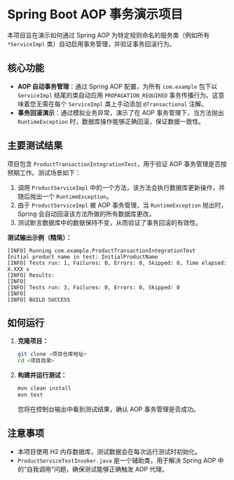 # Spring Boot AOP 事务演示项目

本项目旨在演示如何通过 Spring AOP 为特定规则命名的服务类（例如所有 `*ServiceImpl` 类）自动启用事务管理，并验证事务回滚行为。

## 核心功能

-   **AOP 自动事务管理**：通过 Spring AOP 配置，为所有 `com.example` 包下以 `ServiceImpl` 结尾的类自动应用 `PROPAGATION_REQUIRED` 事务传播行为。这意味着您无需在每个 `ServiceImpl` 类上手动添加 `@Transactional` 注解。
-   **事务回滚演示**：通过模拟业务异常，演示了在 AOP 事务管理下，当方法抛出 `RuntimeException` 时，数据库操作能够正确回滚，保证数据一致性。

## 主要测试结果

项目包含 `ProductTransactionIntegrationTest`，用于验证 AOP 事务管理是否按预期工作。测试场景如下：

1.  调用 `ProductServiceImpl` 中的一个方法，该方法会执行数据库更新操作，并随后抛出一个 `RuntimeException`。
2.  由于 `ProductServiceImpl` 被 AOP 事务管理，当 `RuntimeException` 抛出时，Spring 会自动回滚该方法所做的所有数据库更改。
3.  测试断言数据库中的数据保持不变，从而验证了事务回滚的有效性。

**测试输出示例（精简）：**

```
[INFO] Running com.example.ProductTransactionIntegrationTest
Initial product name in test: InitialProductName
[INFO] Tests run: 1, Failures: 0, Errors: 0, Skipped: 0, Time elapsed: X.XXX s
[INFO] Results:
[INFO] 
[INFO] Tests run: 3, Failures: 0, Errors: 0, Skipped: 0
[INFO] 
[INFO] BUILD SUCCESS
```

## 如何运行

1.  **克隆项目：**
    ```bash
    git clone <项目仓库地址>
    cd <项目目录>
    ```
2.  **构建并运行测试：**
    ```bash
    mvn clean install
    mvn test
    ```
    您将在控制台输出中看到测试结果，确认 AOP 事务管理是否成功。

## 注意事项

-   本项目使用 H2 内存数据库，测试数据会在每次运行测试时初始化。
-   `ProductServiceTestInvoker.java` 是一个辅助类，用于解决 Spring AOP 中的“自我调用”问题，确保测试能够正确触发 AOP 代理。